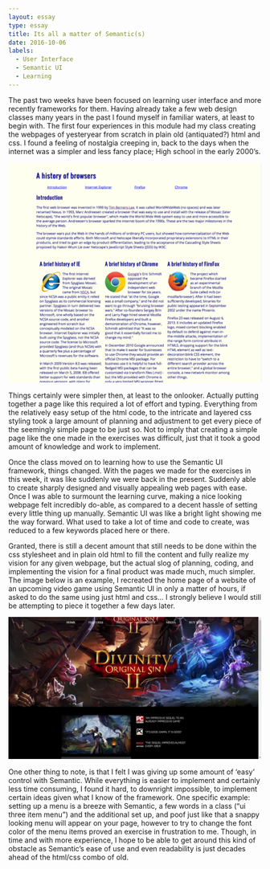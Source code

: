 ```yaml
---
layout: essay
type: essay
title: Its all a matter of Semantic(s)
date: 2016-10-06
labels:
  - User Interface
  - Semantic UI
  - Learning
---
```


The past two weeks have been focused on learning user interface and more recently frameworks for them. Having already take a few web design classes many years in the past I found myself in familiar waters, at least to begin with. The first four experiences in this module had my class creating the webpages of yesteryear from scratch in plain old (antiquated?) html and css. I found a feeling of nostalgia creeping in, back to the days when the internet was a simpler and less fancy place; High school in the early 2000’s.

<img class="ui medium center aligned image" src="../images/oldschool.png">

Things certainly were simpler then, at least to the onlooker. Actually putting together a page like this required a lot of effort and typing.  Everything from the relatively easy setup of the html code, to the intricate and layered css styling took a large amount of planning and adjustment to get every piece of the seemingly simple page to be just so. Not to imply that creating a simple page like the one made in the exercises was difficult, just that it took a good amount of knowledge and work to implement. 

Once the class moved on to learning how to use the Semantic UI framework, things changed. With the pages we made for the exercises in this week, it was like suddenly we were back in the present. Suddenly able to create sharply designed and visually appealing web pages with ease. Once I was able to surmount the learning curve, making a nice looking webpage felt incredibly do-able, as compared to a decent hassle of setting every little thing up manually. Semantic UI was like a bright light showing me the way forward. What used to take a lot of time and code to create, was reduced to a few keywords placed here or there. 

Granted, there is still a decent amount that still needs to be done within the css stylesheet and in plain old html to fill the content and fully realize my vision for any given webpage, but the actual slog of planning, coding, and implementing the vision for a final product was made much, much simpler. The image below is an example, I recreated the home page of a website of an upcoming video game using Semantic UI in only a matter of hours, if asked to do the same using just html and css... I strongly believe I would still be attempting to piece it together a few days later. 

<img class="ui medium center aligned image" src="../images/my_version_screenie_1024.jpg">

One other thing to note, is that I felt I was giving up some amount of ‘easy’ control with Semantic. While everything is easier to implement and certainly less time consuming, I found it hard, to downright impossible, to implement certain ideas given what I know of the framework. One specific example: setting up a menu is a breeze with Semantic, a few words in a class (“ui three item menu”) and the additional set up, and poof just like that a snappy looking menu will appear on your page, however to try to change the font color of the menu items proved an exercise in frustration to me.  Though, in time and with more experience, I hope to be able to get around this kind of obstacle as Semantic’s ease of use and even readability is just decades ahead of the html/css combo of old. 
